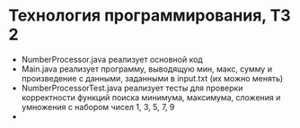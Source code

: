 # Технология программирования, ТЗ 2

* NumberProcessor.java реализует основной код
* Main.java реализует программу, выводящую мин, макс, сумму и произведение с данными, заданными в input.txt (их можно менять)
* NumberProcessorTest.java реализует тесты для проверки корректности функций поиска минимума, максимума, сложения и умножения с набором чисел 1, 3, 5, 7, 9
* 
